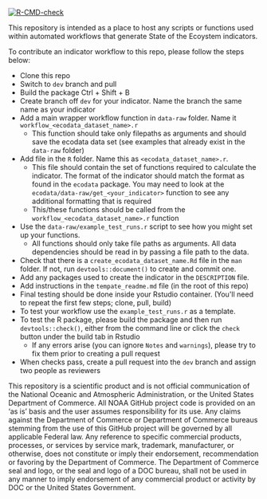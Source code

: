 <!-- badges: start -->
  [![R-CMD-check](https://github.com/NEFSC/READ_EDAB_SOE_Workflows/actions/workflows/R-CMD-check.yaml/badge.svg)](https://github.com/NEFSC/READ_EDAB_SOE_Workflows/actions/workflows/R-CMD-check.yaml)
  <!-- badges: end -->

This repository is intended as a place to host any scripts or functions used within automated workflows that generate State of the Ecoystem indicators.

To contribute an indicator workflow to this repo, please follow the steps below:

-  Clone this repo
-  Switch to `dev` branch and pull
-  Build the package Ctrl + Shift + B
-  Create branch off `dev` for your indicator. Name the branch the same name as your indicator
-  Add a main wrapper workflow function in `data-raw` folder. Name it `workflow_<ecodata_dataset_name>.r`
    * This function should take only filepaths as arguments and should save the ecodata data set (see examples that already exist in the `data-raw` folder)
-  Add file in the `R` folder. Name this as `<ecodata_dataset_name>.r`. 
    * This file should contain the set of functions required to calculate the indicator. The format of the indicator should match the format as found in the `ecodata` package. You may need to look at the `ecodata/data-raw/get_<your_indicator>` function to see any additional formatting that is required
    * This/these functions should be called from the `workflow_<ecodata_dataset_name>.r` function
-  Use the `data-raw/example_test_runs.r` script to see how you might set up your functions.
    * All functions should only take file paths as arguments. All data dependencies should be read in by passing a file path to the data.
-  Check that there is a `create_ecodata_dataset_name.Rd` file in the `man` folder. If not, run `devtools::document()` to create and commit one.
-  Add any packages used to create the indicator in the `DESCRIPTION` file.
-  Add instructions in the `tempate_readme.md` file (in the root of this repo)
-  Final testing should be done inside your Rstudio container. (You'll need to repeat the first few steps; clone, pull, build)
-  To test your workflow use the `example_test_runs.r` as a template.
-  To test the R package, please build the package and then run `devtools::check()`, either from the command line or click the `check` button under the build tab in Rstudio
   - If any errors arise (you can ignore `Notes` and `warnings`),  please try to fix them prior to creating a pull request
-  When checks pass, create a pull request into the `dev` branch and assign two people as reviewers



This repository is a scientific product and is not official communication of the National Oceanic and Atmospheric Administration, or the United States Department of Commerce. All NOAA GitHub project code is provided on an ‘as is’ basis and the user assumes responsibility for its use. Any claims against the Department of Commerce or Department of Commerce bureaus stemming from the use of this GitHub project will be governed by all applicable Federal law. Any reference to specific commercial products, processes, or services by service mark, trademark, manufacturer, or otherwise, does not constitute or imply their endorsement, recommendation or favoring by the Department of Commerce. The Department of Commerce seal and logo, or the seal and logo of a DOC bureau, shall not be used in any manner to imply endorsement of any commercial product or activity by DOC or the United States Government.
